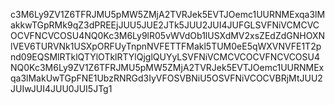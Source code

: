 c3M6Ly9ZV1Z6TFRJMU5pMW5ZMjA2TVRJek5EVTJOemc1UURNMExqa3lMakkwTGpRMk9qZ3dPREEjJUU5JUE2JTk5JUU2JUI4JUFGLSVFNiVCMCVCOCVFNCVCOSU4NQ0Kc3M6Ly9lR05vWVdOb1lUSXdMV2xsZEdZdGNHOXNlVEV6TURVNk1USXpORFUyTnpnNVFETTFMakl5TUM0eE5qWXVNVFE1T2pnd09EQSMlRTklQTYlOTklRTYlQjglQUYyLSVFNiVCMCVCOCVFNCVCOSU4NQ0Kc3M6Ly9ZV1Z6TFRJMU5pMW5ZMjA2TVRJek5EVTJOemc1UURNMExqa3lMakUwTGpFNE1UbzRNRGd3IyVFOSVBNiU5OSVFNiVCOCVBRjMtJUU2JUIwJUI4JUU0JUI5JTg1
